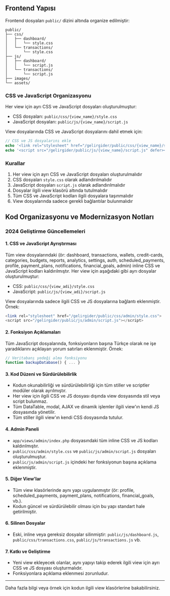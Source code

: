 ## Frontend Yapısı

Frontend dosyaları `public/` dizini altında organize edilmiştir:

```
public/
├── css/
│   ├── dashboard/
│   │   └── style.css
│   └── transactions/
│       └── style.css
├── js/
│   ├── dashboard/
│   │   └── script.js
│   └── transactions/
│       └── script.js
├── images/
└── assets/
```

### CSS ve JavaScript Organizasyonu

Her view için ayrı CSS ve JavaScript dosyaları oluşturulmuştur:

- CSS dosyaları: `public/css/{view_name}/style.css`
- JavaScript dosyaları: `public/js/{view_name}/script.js`

View dosyalarında CSS ve JavaScript dosyalarını dahil etmek için:

```php
// CSS ve JS dosyalarını ekle
echo '<link rel="stylesheet" href="/gelirgider/public/css/{view_name}/style.css">';
echo '<script src="/gelirgider/public/js/{view_name}/script.js" defer></script>';
```

### Kurallar

1. Her view için ayrı CSS ve JavaScript dosyaları oluşturulmalıdır
2. CSS dosyaları `style.css` olarak adlandırılmalıdır
3. JavaScript dosyaları `script.js` olarak adlandırılmalıdır
4. Dosyalar ilgili view klasörü altında tutulmalıdır
5. Tüm CSS ve JavaScript kodları ilgili dosyalara taşınmalıdır
6. View dosyalarında sadece gerekli bağlantılar bulunmalıdır 

## Kod Organizasyonu ve Modernizasyon Notları

### 2024 Geliştirme Güncellemeleri

#### 1. CSS ve JavaScript Ayrıştırması
Tüm view dosyalarındaki (ör: dashboard, transactions, wallets, credit-cards, categories, budgets, reports, analytics, settings, auth, scheduled_payments, profile, payment_plans, notifications, financial_goals, admin) inline CSS ve JavaScript kodları kaldırılmıştır. Her view için aşağıdaki gibi ayrı dosyalar oluşturulmuştur:

- CSS: `public/css/{view_adi}/style.css`
- JavaScript: `public/js/{view_adi}/script.js`

View dosyalarında sadece ilgili CSS ve JS dosyalarına bağlantı eklenmiştir. Örnek:
```php
<link rel="stylesheet" href="/gelirgider/public/css/admin/style.css">
<script src="/gelirgider/public/js/admin/script.js"></script>
```

#### 2. Fonksiyon Açıklamaları
Tüm JavaScript dosyalarında, fonksiyonların başına Türkçe olarak ne işe yaradıklarını açıklayan yorum satırları eklenmiştir. Örnek:
```js
// Veritabanı yedeği alma fonksiyonu
function backupDatabase() { ... }
```

#### 3. Kod Düzeni ve Sürdürülebilirlik
- Kodun okunabilirliği ve sürdürülebilirliği için tüm stiller ve scriptler modüler olarak ayrılmıştır.
- Her view için ilgili CSS ve JS dosyası dışında view dosyasında stil veya script bulunmaz.
- Tüm DataTable, modal, AJAX ve dinamik işlemler ilgili view'ın kendi JS dosyasında yönetilir.
- Tüm stiller ilgili view'ın kendi CSS dosyasında tutulur.

#### 4. Admin Paneli
- `app/views/admin/index.php` dosyasındaki tüm inline CSS ve JS kodları kaldırılmıştır.
- `public/css/admin/style.css` ve `public/js/admin/script.js` dosyaları oluşturulmuştur.
- `public/js/admin/script.js` içindeki her fonksiyonun başına açıklama eklenmiştir.

#### 5. Diğer View'lar
- Tüm view klasörlerinde aynı yapı uygulanmıştır (ör: profile, scheduled_payments, payment_plans, notifications, financial_goals, vb.).
- Kodun güncel ve sürdürülebilir olması için bu yapı standart hale getirilmiştir.

#### 6. Silinen Dosyalar
- Eski, inline veya gereksiz dosyalar silinmiştir: `public/js/dashboard.js`, `public/css/transactions.css`, `public/js/transactions.js` vb.

#### 7. Katkı ve Geliştirme
- Yeni view ekleyecek olanlar, aynı yapıyı takip ederek ilgili view için ayrı CSS ve JS dosyası oluşturmalıdır.
- Fonksiyonlara açıklama eklenmesi zorunludur.

---

Daha fazla bilgi veya örnek için kodun ilgili view klasörlerine bakabilirsiniz. 